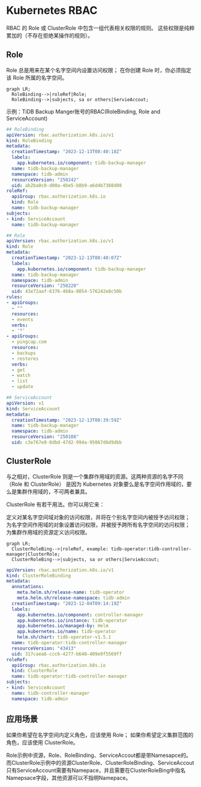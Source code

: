 # Kubernetes RBAC

RBAC 的 Role 或 ClusterRole 中包含一组代表相关权限的规则。 这些权限是纯粹累加的（不存在拒绝某操作的规则）。

## Role

Role 总是用来在某个名字空间内设置访问权限； 在你创建 Role 时，你必须指定该 Role 所属的名字空间。

```mermaid
graph LR;
  RoleBinding-->|roleRef|Role;
  RoleBinding-->|subjects, sa or others|ServieAccout;
```

示例：TiDB Backup Manger账号的RBAC(RoleBinding, Role and ServiceAccount)

```yaml
## RoleBinding
apiVersion: rbac.authorization.k8s.io/v1
kind: RoleBinding
metadata:
  creationTimestamp: "2023-12-13T08:40:18Z"
  labels:
    app.kubernetes.io/component: tidb-backup-manager
  name: tidb-backup-manager
  namespace: tidb-admin
  resourceVersion: "250242"
  uid: ab2ba0c0-d00a-4be5-b8b9-a6d4b7388d08
roleRef:
  apiGroup: rbac.authorization.k8s.io
  kind: Role
  name: tidb-backup-manager
subjects:
- kind: ServiceAccount
  name: tidb-backup-manager

## Role
apiVersion: rbac.authorization.k8s.io/v1
kind: Role
metadata:
  creationTimestamp: "2023-12-13T08:40:07Z"
  labels:
    app.kubernetes.io/component: tidb-backup-manager
  name: tidb-backup-manager
  namespace: tidb-admin
  resourceVersion: "250220"
  uid: 43e72aaf-6376-468a-8054-576242e8c50b
rules:
- apiGroups:
  - ""
  resources:
  - events
  verbs:
  - '*'
- apiGroups:
  - pingcap.com
  resources:
  - backups
  - restores
  verbs:
  - get
  - watch
  - list
  - update

## ServiceAccount
apiVersion: v1
kind: ServiceAccount
metadata:
  creationTimestamp: "2023-12-13T08:39:59Z"
  name: tidb-backup-manager
  namespace: tidb-admin
  resourceVersion: "250188"
  uid: c3e767e8-0dbd-47d2-994a-95067d6d9dbb
```

## ClusterRole

与之相对，ClusterRole 则是一个集群作用域的资源。这两种资源的名字不同（Role 和 ClusterRole） 是因为 Kubernetes 对象要么是名字空间作用域的，要么是集群作用域的，不可两者兼具。

ClusterRole 有若干用法。你可以用它来：

定义对某名字空间域对象的访问权限，并将在个别名字空间内被授予访问权限；
为名字空间作用域的对象设置访问权限，并被授予跨所有名字空间的访问权限；
为集群作用域的资源定义访问权限。

```mermaid
graph LR;
  ClusterRoleBing-->|roleRef, example: tidb-operator:tidb-controller-manager|ClusterRole;
  ClusterRoleBing-->|subjects, sa or others|ServieAccout;
```


```yaml
apiVersion: rbac.authorization.k8s.io/v1
kind: ClusterRoleBinding
metadata:
  annotations:
    meta.helm.sh/release-name: tidb-operator
    meta.helm.sh/release-namespace: tidb-admin
  creationTimestamp: "2023-12-04T09:14:19Z"
  labels:
    app.kubernetes.io/component: controller-manager
    app.kubernetes.io/instance: tidb-operator
    app.kubernetes.io/managed-by: Helm
    app.kubernetes.io/name: tidb-operator
    helm.sh/chart: tidb-operator-v1.5.1
  name: tidb-operator:tidb-controller-manager
  resourceVersion: "43413"
  uid: 317caea6-ccc6-4277-b640-409e9f5569ff
roleRef:
  apiGroup: rbac.authorization.k8s.io
  kind: ClusterRole
  name: tidb-operator:tidb-controller-manager
subjects:
- kind: ServiceAccount
  name: tidb-controller-manager
  namespace: tidb-admin
```

## 应用场景

如果你希望在名字空间内定义角色，应该使用 Role； 如果你希望定义集群范围的角色，应该使用 ClusterRole。

Role示例中资源，Role、RoleBinding、ServiceAccout都是带Namesapce的。而ClusterRole示例中的资源ClusterRole、ClusterRoleBinding、ServiceAccout只有ServiceAccount需要有Namepace，并且需要在ClusterRoleBing中指名Namepsace字段，其他资源可以不指明Namepace。